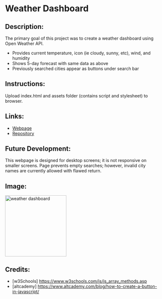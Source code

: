 # Weather Dashboard

## Description:

The primary goal of this project was to create a weather dashboard using Open Weather API.

- Provides current temperature, icon (ie cloudy, sunny, etc), wind, and humidity
- Shows 5-day forecast with same data as above
- Previously searched cities appear as buttons under search bar

## Instructions:

Upload index.html and assets folder (contains script and stylesheet) to browser.

## Links:

- [Webpage]()
- [Repository]()

## Future Development:

This webpage is designed for desktop screens; it is not responsive on smaller screens. Page prevents empty searches; however, invalid city names are currently allowed with flawed return.

## Image:

<img src="" alt="weather dashboard" width="200"/>

## Credits:

- [w3Schools] https://www.w3schools.com/js/js_array_methods.asp
- [altcademy] https://www.altcademy.com/blog/how-to-create-a-button-in-javascript/
